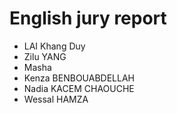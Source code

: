 # English jury report 

- LAI Khang Duy
- Zilu YANG
- Masha
- Kenza BENBOUABDELLAH
- Nadia KACEM CHAOUCHE
- Wessal HAMZA
